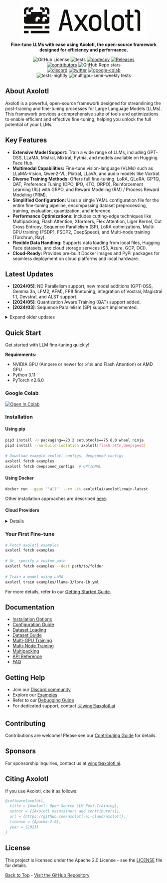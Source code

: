 <p align="center">
    <picture>
        <source media="(prefers-color-scheme: dark)" srcset="https://raw.githubusercontent.com/axolotl-ai-cloud/axolotl/887513285d98132142bf5db2a74eb5e0928787f1/image/axolotl_logo_digital_white.svg">
        <source media="(prefers-color-scheme: light)" srcset="https://raw.githubusercontent.com/axolotl-ai-cloud/axolotl/887513285d98132142bf5db2a74eb5e0928787f1/image/axolotl_logo_digital_black.svg">
        <img alt="Axolotl" src="https://raw.githubusercontent.com/axolotl-ai-cloud/axolotl/887513285d98132142bf5db2a74eb5e0928787f1/image/axolotl_logo_digital_black.svg" width="400" height="104" style="max-width: 100%;">
    </picture>
</p>

<p align="center">
    <strong>Fine-tune LLMs with ease using Axolotl, the open-source framework designed for efficiency and performance.</strong><br>
</p>

<p align="center">
    <img src="https://img.shields.io/github/license/axolotl-ai-cloud/axolotl.svg?color=blue" alt="GitHub License">
    <img src="https://github.com/axolotl-ai-cloud/axolotl/actions/workflows/tests.yml/badge.svg" alt="tests">
    <a href="https://codecov.io/gh/axolotl-ai-cloud/axolotl"><img src="https://codecov.io/gh/axolotl-ai-cloud/axolotl/branch/main/graph/badge.svg" alt="codecov"></a>
    <a href="https://github.com/axolotl-ai-cloud/axolotl/releases"><img src="https://img.shields.io/github/release/axolotl-ai-cloud/axolotl.svg" alt="Releases"></a>
    <br/>
    <a href="https://github.com/axolotl-ai-cloud/axolotl/graphs/contributors"><img src="https://img.shields.io/github/contributors-anon/axolotl-ai-cloud/axolotl?color=yellow&style=flat-square" alt="contributors" style="height: 20px;"></a>
    <img src="https://img.shields.io/github/stars/axolotl-ai-cloud/axolotl" alt="GitHub Repo stars">
    <br/>
    <a href="https://discord.com/invite/HhrNrHJPRb"><img src="https://img.shields.io/badge/discord-7289da.svg?style=flat-square&logo=discord" alt="discord" style="height: 20px;"></a>
    <a href="https://twitter.com/axolotl_ai"><img src="https://img.shields.io/twitter/follow/axolotl_ai?style=social" alt="twitter" style="height: 20px;"></a>
    <a href="https://colab.research.google.com/github/axolotl-ai-cloud/axolotl/blob/main/examples/colab-notebooks/colab-axolotl-example.ipynb"><img src="https://colab.research.google.com/assets/colab-badge.svg" alt="google-colab" style="height: 20px;"></a>
    <br/>
    <img src="https://github.com/axolotl-ai-cloud/axolotl/actions/workflows/tests-nightly.yml/badge.svg" alt="tests-nightly">
    <img src="https://github.com/axolotl-ai-cloud/axolotl/actions/workflows/multi-gpu-e2e.yml/badge.svg" alt="multigpu-semi-weekly tests">
</p>

## About Axolotl

Axolotl is a powerful, open-source framework designed for streamlining the post-training and fine-tuning processes for Large Language Models (LLMs). This framework provides a comprehensive suite of tools and optimizations to enable efficient and effective fine-tuning, helping you unlock the full potential of your LLMs.

## Key Features

*   **Extensive Model Support:** Train a wide range of LLMs, including GPT-OSS, LLaMA, Mistral, Mixtral, Pythia, and models available on Hugging Face Hub.
*   **Multimodal Capabilities:** Fine-tune vision-language (VLMs) such as LLaMA-Vision, Qwen2-VL, Pixtral, LLaVA, and audio models like Voxtral.
*   **Diverse Training Methods:** Offers full fine-tuning, LoRA, QLoRA, GPTQ, QAT, Preference Tuning (DPO, IPO, KTO, ORPO), Reinforcement Learning (RL) with GRPO, and Reward Modeling (RM) / Process Reward Modeling (PRM).
*   **Simplified Configuration:** Uses a single YAML configuration file for the entire fine-tuning pipeline, encompassing dataset preprocessing, training, evaluation, quantization, and inference.
*   **Performance Optimizations:** Includes cutting-edge techniques like Multipacking, Flash Attention, Xformers, Flex Attention, Liger Kernel, Cut Cross Entropy, Sequence Parallelism (SP), LoRA optimizations, Multi-GPU training (FSDP1, FSDP2, DeepSpeed), and Multi-node training (Torchrun, Ray).
*   **Flexible Data Handling:** Supports data loading from local files, Hugging Face datasets, and cloud storage services (S3, Azure, GCP, OCI).
*   **Cloud-Ready:** Provides pre-built Docker images and PyPI packages for seamless deployment on cloud platforms and local hardware.

## Latest Updates

*   **[2024/05]**: ND Parallelism support, new model additions (GPT-OSS, Gemma 3n, LFM2, AFM), FP8 finetuning, integration of Voxtral, Magistral 1.1, Devstral, and ALST support.
*   **[2024/05]**: Quantization Aware Training (QAT) support added.
*   **[2024/03]**: Sequence Parallelism (SP) support implemented.

<details>

<summary>Expand older updates</summary>

*   **[2024/06]**: Magistral with mistral-common tokenizer support.
*   **[2024/04]**: Llama 4 support added.
*   **[2024/03]**: Fine-tuning Multimodal models support.
*   **[2024/02]**: LoRA optimizations, GRPO support,
*   **[2024/01]**: Reward Modelling / Process Reward Modelling fine-tuning support.

</details>

## Quick Start

Get started with LLM fine-tuning quickly!

**Requirements:**

*   NVIDIA GPU (Ampere or newer for `bf16` and Flash Attention) or AMD GPU
*   Python 3.11
*   PyTorch ≥2.6.0

### Google Colab

[![Open In Colab](https://colab.research.google.com/assets/colab-badge.svg)](https://colab.research.google.com/github/axolotl-ai-cloud/axolotl/blob/main/examples/colab-notebooks/colab-axolotl-example.ipynb#scrollTo=msOCO4NRmRLa)

### Installation

#### Using pip

```bash
pip3 install -U packaging==23.2 setuptools==75.8.0 wheel ninja
pip3 install --no-build-isolation axolotl[flash-attn,deepspeed]

# Download example axolotl configs, deepspeed configs
axolotl fetch examples
axolotl fetch deepspeed_configs  # OPTIONAL
```

#### Using Docker

```bash
docker run --gpus '"all"' --rm -it axolotlai/axolotl:main-latest
```

Other installation approaches are described [here](https://docs.axolotl.ai/docs/installation.html).

#### Cloud Providers

<details>

*   [RunPod](https://runpod.io/gsc?template=v2ickqhz9s&ref=6i7fkpdz)
*   [Vast.ai](https://cloud.vast.ai?ref_id=62897&template_id=bdd4a49fa8bce926defc99471864cace&utm_source=github&utm_medium=developer-community&utm_campaign=template_launch_axolotl&utm_content=readme)
*   [PRIME Intellect](https://app.primeintellect.ai/dashboard/create-cluster?image=axolotl&location=Cheapest&security=Cheapest&show_spot=true)
*   [Modal](https://www.modal.com?utm_source=github&utm_medium=github&utm_campaign=axolotl)
*   [Novita](https://novita.ai/gpus-console?templateId=311)
*   [JarvisLabs.ai](https://jarvislabs.ai/templates/axolotl)
*   [Latitude.sh](https://latitude.sh/blueprint/989e0e79-3bf6-41ea-a46b-1f246e309d5c)

</details>

### Your First Fine-tune

```bash
# Fetch axolotl examples
axolotl fetch examples

# Or, specify a custom path
axolotl fetch examples --dest path/to/folder

# Train a model using LoRA
axolotl train examples/llama-3/lora-1b.yml
```

For more details, refer to our [Getting Started Guide](https://docs.axolotl.ai/docs/getting-started.html).

## Documentation

*   [Installation Options](https://docs.axolotl.ai/docs/installation.html)
*   [Configuration Guide](https://docs.axolotl.ai/docs/config-reference.html)
*   [Dataset Loading](https://docs.axolotl.ai/docs/dataset_loading.html)
*   [Dataset Guide](https://docs.axolotl.ai/docs/dataset-formats/)
*   [Multi-GPU Training](https://docs.axolotl.ai/docs/multi-gpu.html)
*   [Multi-Node Training](https://docs.axolotl.ai/docs/multi-node.html)
*   [Multipacking](https://docs.axolotl.ai/docs/multipack.html)
*   [API Reference](https://docs.axolotl.ai/docs/api/)
*   [FAQ](https://docs.axolotl.ai/docs/faq.html)

## Getting Help

*   Join our [Discord community](https://discord.gg/HhrNrHJPRb)
*   Explore our [Examples](https://github.com/axolotl-ai-cloud/axolotl/tree/main/examples/)
*   Refer to our [Debugging Guide](https://docs.axolotl.ai/docs/debugging.html)
*   For dedicated support, contact [✉️wing@axolotl.ai](mailto:wing@axolotl.ai)

## Contributing

Contributions are welcome! Please see our [Contributing Guide](https://github.com/axolotl-ai-cloud/axolotl/blob/main/.github/CONTRIBUTING.md) for details.

## Sponsors

For sponsorship inquiries, contact us at [wing@axolotl.ai](mailto:wing@axolotl.ai).

## Citing Axolotl

If you use Axolotl, cite it as follows:

```bibtex
@software{axolotl,
  title = {Axolotl: Open Source LLM Post-Training},
  author = {{Axolotl maintainers and contributors}},
  url = {https://github.com/axolotl-ai-cloud/axolotl},
  license = {Apache-2.0},
  year = {2023}
}
```

## License

This project is licensed under the Apache 2.0 License - see the [LICENSE](LICENSE) file for details.

[Back to Top](#about-axolotl) - [Visit the GitHub Repository](https://github.com/axolotl-ai-cloud/axolotl)